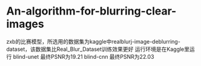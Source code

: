 # An-algorithm-for-blurring-clear-images
zxb的比赛模型，所选用的数据集为kaggle中realblurj-image-deblurring-dataset，该数据集比Real_Blur_Dataset训练效果更好
运行环境是在Kaggle里运行
blind-unet 最终PSNR为19.21
blind-cnn 最终PSNR为22.03
